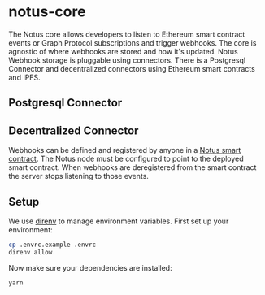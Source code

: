 # notus-core

The Notus core allows developers to listen to Ethereum smart contract events or Graph Protocol subscriptions and trigger webhooks.  The core is agnostic of where webhooks are stored and how it's updated.  Notus Webhook storage is pluggable using connectors.  There is a Postgresql Connector and decentralized connectors using Ethereum smart contracts and IPFS.

## Postgresql Connector

## Decentralized Connector

Webhooks can be defined and registered by anyone in a [Notus smart contract](https://github.com/notifyus/notus-contracts).  The Notus node must be configured to point to the deployed smart contract.  When webhooks are deregistered from the smart contract the server stops listening to those events.

## Setup

We use [direnv](https://direnv.net/) to manage environment variables.  First set up your environment:

```bash
cp .envrc.example .envrc
direnv allow
```

Now make sure your dependencies are installed:

```bash
yarn
```
